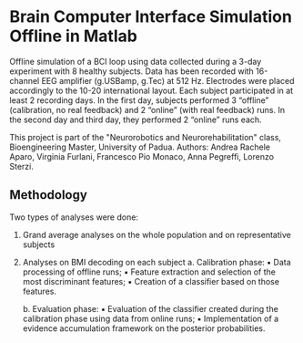 # Brain Computer Interface Simulation Offline in Matlab

Offline simulation of a BCI loop using data collected during a 3-day experiment with 8 healthy subjects. Data has been recorded with 16-channel EEG amplifier (g.USBamp, g.Tec) at 512 Hz. Electrodes were placed accordingly to the 10-20 international layout.  Each subject participated in at least 2 recording days. In the first day, subjects performed 3 “offline” (calibration, no real feedback) and 2 “online” (with real feedback) runs. In the second day and third day, they performed 2 “online” runs each.

This project is part of the "Neurorobotics and Neurorehabilitation" class, Bioengineering Master, University of Padua.
Authors: Andrea Rachele Aparo, Virginia Furlani, Francesco Pio Monaco, Anna Pegreffi, Lorenzo Sterzi.

## Methodology

Two types of analyses were done:

  1. Grand average analyses on the whole population and on representative subjects

  2. Analyses on BMI decoding on each subject
     a.  Calibration phase:
        ▪ Data processing of offline runs;
        ▪ Feature extraction and selection of the most discriminant features;
        ▪ Creation of a classifier based on those features.

     b. Evaluation phase:
        ▪ Evaluation of the classifier created during the calibration phase using data from online runs;
        ▪ Implementation of a evidence accumulation framework on the posterior probabilities.
